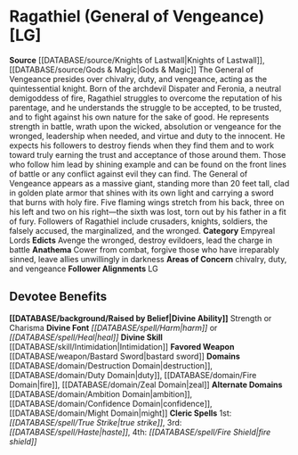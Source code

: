 ﻿---
ability:
- Strength
- Charisma
ability_boost:
- Strength
- Charisma
alignment: LG
deity:
- '[[DATABASE/deity/Ragathiel|Ragathiel]]'
deity_category: Empyreal Lords
divine_font: Harm or Heal
domain:
- '[[DATABASE/domain/Ambition Domain|Ambition]]'
- '[[DATABASE/domain/Confidence Domain|Confidence]]'
- '[[DATABASE/domain/Destruction Domain|Destruction]]'
- '[[DATABASE/domain/Duty Domain|Duty]]'
- '[[DATABASE/domain/Fire Domain|Fire]]'
- '[[DATABASE/domain/Might Domain|Might]]'
- '[[DATABASE/domain/Zeal Domain|Zeal]]'
favored_weapon: '[[DATABASE/weapon/Bastard Sword|Bastard Sword]]'
follower_alignment:
- LG
id: '126'
name: Ragathiel
rarity: Common
skill:
- '[[DATABASE/skill/Intimidation|Intimidation]]'
source: '[[DATABASE/source/Knights of Lastwall|Knights of Lastwall]]'
type: Deity

---
# Ragathiel (General of Vengeance) [LG]

**Source** [[DATABASE/source/Knights of Lastwall|Knights of Lastwall]], [[DATABASE/source/Gods & Magic|Gods & Magic]] 
The General of Vengeance presides over chivalry, duty, and vengeance, acting as the quintessential knight. Born of the archdevil Dispater and Feronia, a neutral demigoddess of fire, Ragathiel struggles to overcome the reputation of his parentage, and he understands the struggle to be accepted, to be trusted, and to fight against his own nature for the sake of good. He represents strength in battle, wrath upon the wicked, absolution or vengeance for the wronged, leadership when needed, and virtue and duty to the innocent. He expects his followers to destroy fiends when they find them and to work toward truly earning the trust and acceptance of those around them. Those who follow him lead by shining example and can be found on the front lines of battle or any conflict against evil they can find.
 The General of Vengeance appears as a massive giant, standing more than 20 feet tall, clad in golden plate armor that shines with its own light and carrying a sword that burns with holy fire. Five flaming wings stretch from his back, three on his left and two on his right—the sixth was lost, torn out by his father in a fit of fury. Followers of Ragathiel include crusaders, knights, soldiers, the falsely accused, the marginalized, and the wronged.
**Category** Empyreal Lords
**Edicts** Avenge the wronged, destroy evildoers, lead the charge in battle
**Anathema** Cower from combat, forgive those who have irreparably sinned, leave allies unwillingly in darkness
**Areas of Concern** chivalry, duty, and vengeance
**Follower Alignments** LG

## Devotee Benefits

**[[DATABASE/background/Raised by Belief|Divine Ability]]** Strength or Charisma
**Divine Font** _[[DATABASE/spell/Harm|harm]]_ or _[[DATABASE/spell/Heal|heal]]_
**Divine Skill** [[DATABASE/skill/Intimidation|Intimidation]]
**Favored Weapon** [[DATABASE/weapon/Bastard Sword|bastard sword]]
**Domains** [[DATABASE/domain/Destruction Domain|destruction]], [[DATABASE/domain/Duty Domain|duty]], [[DATABASE/domain/Fire Domain|fire]], [[DATABASE/domain/Zeal Domain|zeal]]
**Alternate Domains** [[DATABASE/domain/Ambition Domain|ambition]], [[DATABASE/domain/Confidence Domain|confidence]], [[DATABASE/domain/Might Domain|might]]
**Cleric Spells** 1st: _[[DATABASE/spell/True Strike|true strike]]_, 3rd: _[[DATABASE/spell/Haste|haste]]_, 4th: _[[DATABASE/spell/Fire Shield|fire shield]]_